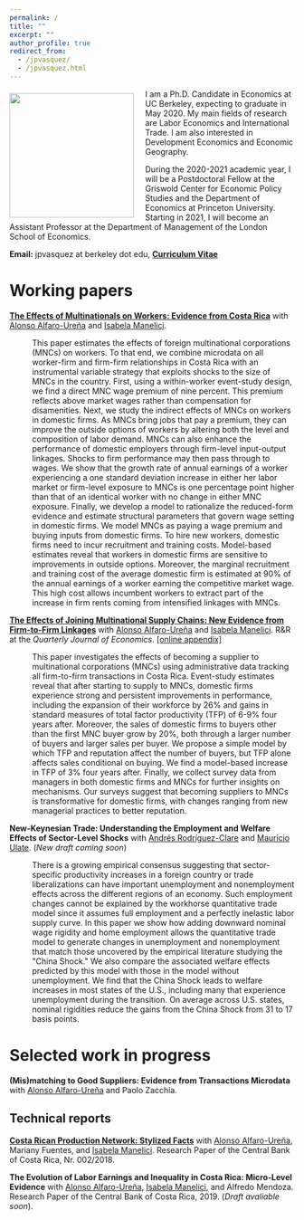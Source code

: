 ```yaml
---
permalink: /
title: ""
excerpt: ""
author_profile: true
redirect_from: 
  - /jpvasquez/
  - /jpvasquez.html
---
```






<img class="img-responsive" style="float: left; margin: 7px 20px 0px 0px;" src="/images/profile.jpg" width="220"> I am a Ph.D. Candidate in Economics at UC Berkeley, expecting to graduate in May 2020. My main fields of research are Labor Economics and International Trade. I am also interested in Development Economics and Economic Geography.

During the 2020-2021 academic year, I will be a Postdoctoral Fellow at the Griswold Center for Economic Policy Studies and the Department of Economics at Princeton University. Starting in 2021, I will become an Assistant Professor at the Department of Management of the London School of Economics.

**Email:** jpvasquez at berkeley dot edu,   [**Curriculum Vitae**](/files/CV_Jose_Vasquez.pdf)    




# Working papers

[**The Effects of Multinationals on Workers: Evidence from Costa Rica**](/files/Effects_MNC_Workers.pdf) with [Alonso Alfaro-Ureña](https://sites.google.com/view/alfarourena) and [Isabela Manelici](https://www.isabelamanelici.com/). 

<dl><dd> This paper estimates the effects of foreign multinational corporations (MNCs) on workers. To that end, we combine microdata on all worker-firm and firm-firm relationships in Costa Rica with an instrumental variable strategy that exploits shocks to the size of MNCs in the country. First, using a within-worker event-study design, we find a direct MNC wage premium of nine percent. This premium reflects above market wages rather than compensation for disamenities. Next, we study the indirect effects of MNCs on workers in domestic firms. As MNCs bring jobs that pay a premium, they can improve the outside options of workers by altering both the level and composition of labor demand. MNCs can also enhance the performance of domestic employers through firm-level input-output linkages. Shocks to firm performance may then pass through to wages. We show that the growth rate of annual earnings of a worker experiencing a one standard deviation increase in either her labor market or firm-level exposure to MNCs is one percentage point higher than that of an identical worker with no change in either MNC exposure. Finally, we develop a model to rationalize the reduced-form evidence and estimate structural parameters that govern wage setting in domestic firms. We model MNCs as paying a wage premium and buying inputs from domestic firms. To hire new workers, domestic firms need to incur recruitment and training costs. Model-based estimates reveal that workers in domestic firms are sensitive to improvements in outside options. Moreover, the marginal recruitment and training cost of the average domestic firm is estimated at 90% of the annual earnings of a worker earning the competitive market wage. This high cost allows incumbent workers to extract part of the increase in firm rents coming from intensified linkages with MNCs.</dd></dl>

[**The Effects of Joining Multinational Supply Chains: New Evidence from Firm-to-Firm Linkages**](/files/Effects_of_Joining_MNC_Supply_Chains_body.pdf) with [Alonso Alfaro-Ureña](https://sites.google.com/view/alfarourena) and [Isabela Manelici](https://www.isabelamanelici.com/). R&R at the *Quarterly Journal of Economics*. [[online appendix]](/files/Effects_of_Joining_MNC_Supply_Chains_appendices.pdf) 

<dl><dd> This paper investigates the effects of becoming a supplier to multinational corporations (MNCs) using administrative data tracking all firm-to-firm transactions in Costa Rica. Event-study estimates reveal that after starting to supply to MNCs, domestic firms experience strong and persistent improvements in performance, including the expansion of their workforce by 26% and gains in standard measures of total factor productivity (TFP) of 6-9% four years after. Moreover, the sales of domestic firms to buyers other than the first MNC buyer grow by 20%, both through a larger number of buyers and larger sales per buyer. We propose a simple model by which TFP and reputation affect the number of buyers, but TFP alone affects sales conditional on buying. We find a model-based increase in TFP of 3% four years after. Finally, we collect survey data from managers in both domestic firms and MNCs for further insights on mechanisms. Our surveys suggest that becoming suppliers to MNCs is transformative for domestic firms, with changes ranging from new managerial practices to better reputation. </dd></dl>

**New-Keynesian Trade: Understanding the Employment and Welfare Effects of Sector-Level Shocks** with [Andrés Rodríguez-Clare](https://eml.berkeley.edu/~arodeml/) and [Mauricio Ulate](https://www.mauricioulate.com/). (*New draft coming soon*)

<dl><dd> There is a growing empirical consensus suggesting that sector-specific productivity increases in a foreign country or trade liberalizations can have important unemployment and nonemployment effects across the different regions of an economy.  Such employment changes cannot be explained by the workhorse quantitative trade model since it assumes full employment and a perfectly inelastic labor supply curve. In this paper we show how adding downward nominal wage rigidity and home employment allows the quantitative trade model to generate changes in unemployment and nonemployment that match those uncovered by the empirical literature studying the "China Shock." We also compare the associated welfare effects predicted by this model with those in the model without unemployment. We find that the China Shock leads to welfare increases in most states of the U.S., including many that experience unemployment during the transition. On average across U.S. states, nominal rigidities reduce the gains from the China Shock from 31 to 17 basis points. </dd></dl>


# Selected work in progress


**(Mis)matching to Good Suppliers: Evidence from Transactions Microdata** with [Alonso Alfaro-Ureña](https://sites.google.com/view/alfarourena) and Paolo Zacchia. 



## Technical reports

[**Costa Rican Production Network: Stylized Facts**](/files/Costa_Rican_Production_Network_Stylized_Facts.pdf) with [Alonso Alfaro-Ureña](https://sites.google.com/view/alfarourena), Mariany Fuentes, and [Isabela Manelici](https://www.isabelamanelici.com/). Research Paper of the Central Bank of Costa Rica, Nr. 002/2018.

**The Evolution of Labor Earnings and Inequality in Costa Rica: Micro-Level Evidence** with [Alonso Alfaro-Ureña](https://sites.google.com/view/alfarourena), [Isabela Manelici](https://www.isabelamanelici.com/), and Alfredo Mendoza. Research Paper of the Central Bank of Costa Rica, 2019. (*Draft avaliable soon*).
